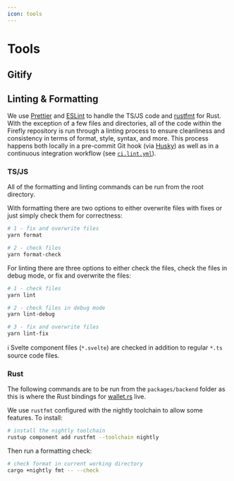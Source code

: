 ```yaml
---
icon: tools
---
```


# Tools

## Gitify

## Linting & Formatting

We use [Prettier](https://prettier.io/) and [ESLint](https://eslint.org/) to handle the TS/JS code and [rustfmt](https://github.com/rust-lang/rustfmt#rustfmt----) for Rust. With the exception of a few files and directories, all of the code within the Firefly repository is run through a linting process to ensure cleanliness and consistency in terms of format, style, syntax, and more. This process happens both locally in a pre-commit Git hook (via [Husky](https://github.com/typicode/husky#husky)) as well as in a continuous integration workflow (see [`ci.lint.yml`](https://github.com/iotaledger/firefly/blob/develop/.github/workflows/ci.lint.yml)).

### TS/JS

All of the formatting and linting commands can be run from the root directory.

With formatting there are two options to either overwrite files with fixes or just simply check them for correctness:

```bash
# 1 - fix and overwrite files
yarn format

# 2 - check files 
yarn format-check
```

For linting there are three options to either check the files, check the files in debug mode, or fix and overwrite the files:

```bash
# 1 - check files
yarn lint

# 2 - check files in debug mode
yarn lint-debug

# 3 - fix and overwrite files
yarn lint-fix
```

:information_source: Svelte component files (`*.svelte`) are checked in addition to regular `*.ts` source code files.

### Rust

The following commands are to be run from the `packages/backend` folder as this is where the Rust bindings for [wallet.rs](https://github.com/iotaledger/wallet.rs) live.

We use `rustfmt` configured with the nightly toolchain to allow some features. To install:

```bash
# install the nightly toolchain
rustup component add rustfmt --toolchain nightly
```

Then run a formatting check:

```bash
# check format in current working directory
cargo +nightly fmt -- --check
```
